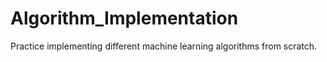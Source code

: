# Algorithm_Implementation

Practice implementing different machine learning algorithms from scratch.
